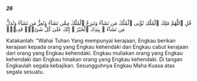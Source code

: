 ##### 26

<span class="ayah">قُلِ ٱللَّهُمَّ مَٰلِكَ ٱلْمُلْكِ تُؤْتِى ٱلْمُلْكَ مَن تَشَآءُ وَتَنزِعُ ٱلْمُلْكَ مِمَّن تَشَآءُ وَتُعِزُّ مَن تَشَآءُ وَتُذِلُّ مَن تَشَآءُ ۖ بِيَدِكَ ٱلْخَيْرُ ۖ إِنَّكَ عَلَىٰ كُلِّ شَىْءٍۢ قَدِيرٌۭ</span>

<span class="ayah_translation">Katakanlah: "Wahai Tuhan Yang mempunyai kerajaan, Engkau berikan kerajaan kepada orang yang Engkau kehendaki dan Engkau cabut kerajaan dari orang yang Engkau kehendaki. Engkau muliakan orang yang Engkau kehendaki dan Engkau hinakan orang yang Engkau kehendaki. Di tangan Engkaulah segala kebajikan. Sesungguhnya Engkau Maha Kuasa atas segala sesuatu.</span>
